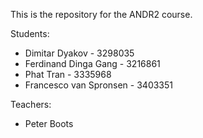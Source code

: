 This is the repository for the ANDR2 course.

Students: 
 - Dimitar Dyakov - 3298035
 - Ferdinand Dinga Gang - 3216861 
 - Phat Tran - 3335968 
 - Francesco van Spronsen - 3403351

Teachers:
 - Peter Boots